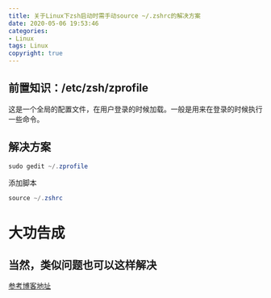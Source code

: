 ```yaml
---
title: 关于Linux下zsh启动时需手动source ~/.zshrc的解决方案
date: 2020-05-06 19:53:46
categories:
- Linux
tags: Linux
copyright: true
---
```

## 前置知识：/etc/zsh/zprofile
这是一个全局的配置文件，在用户登录的时候加载。一般是用来在登录的时候执行一些命令。
## 解决方案

```powershell
sudo gedit ~/.zprofile
```

添加脚本

```powershell
source ~/.zshrc
```
# 大功告成
## 当然，类似问题也可以这样解决

[参考博客地址](https://blog.csdn.net/Faiz5z/article/details/80986460)

